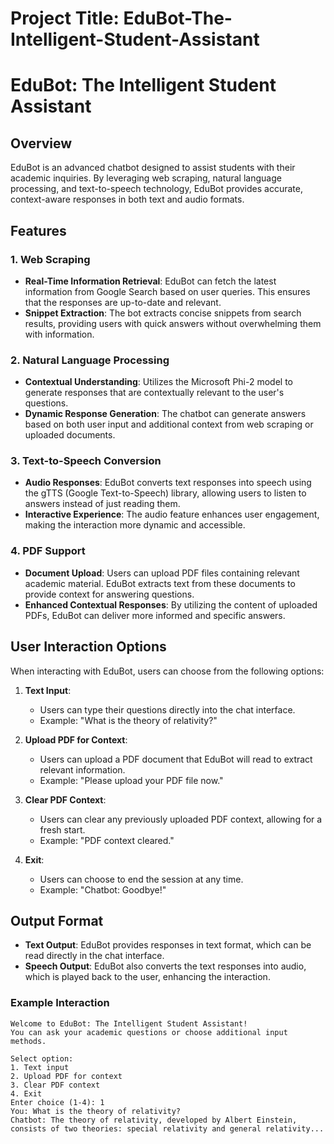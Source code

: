 # Project Title: EduBot-The-Intelligent-Student-Assistant

# EduBot: The Intelligent Student Assistant

## Overview

EduBot is an advanced chatbot designed to assist students with their academic inquiries. By leveraging web scraping, natural language processing, and text-to-speech technology, EduBot provides accurate, context-aware responses in both text and audio formats.

## Features

### 1. Web Scraping
- **Real-Time Information Retrieval**: EduBot can fetch the latest information from Google Search based on user queries. This ensures that the responses are up-to-date and relevant.
- **Snippet Extraction**: The bot extracts concise snippets from search results, providing users with quick answers without overwhelming them with information.

### 2. Natural Language Processing
- **Contextual Understanding**: Utilizes the Microsoft Phi-2 model to generate responses that are contextually relevant to the user's questions.
- **Dynamic Response Generation**: The chatbot can generate answers based on both user input and additional context from web scraping or uploaded documents.

### 3. Text-to-Speech Conversion
- **Audio Responses**: EduBot converts text responses into speech using the gTTS (Google Text-to-Speech) library, allowing users to listen to answers instead of just reading them.
- **Interactive Experience**: The audio feature enhances user engagement, making the interaction more dynamic and accessible.

### 4. PDF Support
- **Document Upload**: Users can upload PDF files containing relevant academic material. EduBot extracts text from these documents to provide context for answering questions.
- **Enhanced Contextual Responses**: By utilizing the content of uploaded PDFs, EduBot can deliver more informed and specific answers.

## User Interaction Options

When interacting with EduBot, users can choose from the following options:

1. **Text Input**: 
   - Users can type their questions directly into the chat interface.
   - Example: "What is the theory of relativity?"

2. **Upload PDF for Context**: 
   - Users can upload a PDF document that EduBot will read to extract relevant information.
   - Example: "Please upload your PDF file now."

3. **Clear PDF Context**: 
   - Users can clear any previously uploaded PDF context, allowing for a fresh start.
   - Example: "PDF context cleared."

4. **Exit**: 
   - Users can choose to end the session at any time.
   - Example: "Chatbot: Goodbye!"

## Output Format

- **Text Output**: EduBot provides responses in text format, which can be read directly in the chat interface.
- **Speech Output**: EduBot also converts the text responses into audio, which is played back to the user, enhancing the interaction.

### Example Interaction

```plaintext
Welcome to EduBot: The Intelligent Student Assistant!
You can ask your academic questions or choose additional input methods.

Select option:
1. Text input
2. Upload PDF for context
3. Clear PDF context
4. Exit
Enter choice (1-4): 1
You: What is the theory of relativity?
Chatbot: The theory of relativity, developed by Albert Einstein, consists of two theories: special relativity and general relativity...
